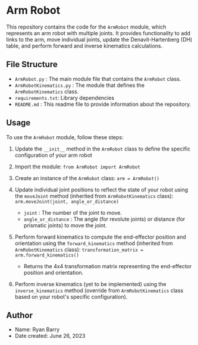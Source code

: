 # Arm Robot

This repository contains the code for the  `ArmRobot`  module, which represents an arm robot with multiple joints. It provides functionality to add links to the arm, move individual joints, update the Denavit-Hartenberg (DH) table, and perform forward and inverse kinematics calculations.

## File Structure

-  `ArmRobot.py` : The main module file that contains the  `ArmRobot`  class.
-  `ArmRobotKinematics.py` : The module that defines the  `ArmRobotKinematics`  class.
-  `requirements.txt`: Library dependencies
-  `README.md` : This readme file to provide information about the repository.

## Usage

To use the  `ArmRobot`  module, follow these steps:

1. Update the  `__init__`  method in the  `ArmRobot`  class to define the specific configuration of your arm robot
2. Import the module:
`from ArmRobot import ArmRobot`
3. Create an instance of the  `ArmRobot`  class:
`arm = ArmRobot()`
4. Update individual joint positions to reflect the state of your robot using the  `moveJoint`  method (inherited from  `ArmRobotKinematics`  class):
`arm.moveJoint(joint, angle_or_distance)`
   -  `joint` : The number of the joint to move.
   -  `angle_or_distance` : The angle (for revolute joints) or distance (for prismatic joints) to move the joint.
5. Perform forward kinematics to compute the end-effector position and orientation using the  `forward_kinematics`  method (inherited from  `ArmRobotKinematics`  class):
`transformation_matrix = arm.forward_kinematics()`
   - Returns the 4x4 transformation matrix representing the end-effector position and orientation.

6. Perform inverse kinematics (yet to be implemented) using the  `inverse_kinematics`  method (override from  `ArmRobotKinematics`  class based on your robot's specific configuration).

## Author

- Name: Ryan Barry
- Date created: June 26, 2023
